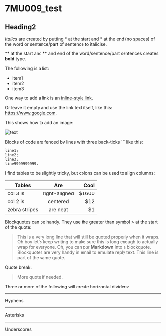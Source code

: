 # 7MU009_test

## Heading2

*Italics* are created by putting * at the start and * at the end (no spaces) of the word or sentence/part of sentence to italicise.

** at the start and ** and end of the word/sentence/part sentences creates **bold** type.

The following is a list:

- item1
- item2
- item3

One way to add a link is an [inline-style link](https://www.google.com).

Or leave it empty and use the link text itself, like this: <https://www.google.com>.

This shows how to add an image:

![text](https://news.harvard.edu/wp-content/uploads/2019/04/eso1907a.jpg?resize=750,422)

Blocks of code are fenced by lines with three back-ticks ``` like this:

```code
line1;
line2;
line3;
line9999999999.
```

I find tables to be slightly tricky, but colons can be used to align columns:

| Tables        | Are           | Cool  |
| ------------- |:-------------:| -----:|
| col 3 is      | right-aligned | $1600 |
| col 2 is      | centered      |   $12 |
| zebra stripes | are neat      |    $1 |


Blockquotes can be handy. They use the greater than symbol > at the start of the quote:

> This is a very long line that will still be quoted properly when it wraps. Oh boy let's keep writing to make sure this is long enough to actually wrap for everyone. Oh, you can *put* **Markdown** into a blockquote. 
Blockquotes are very handy in email to emulate reply text. This line is part of the same quote.

Quote break.

> More quote if needed.

Three or more of the following will create horizontal dividers:

---

Hyphens

***

Asterisks

___

Underscores
